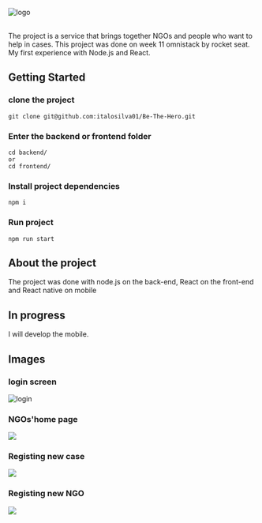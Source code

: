 ![logo](https://github.com/italosilva01/Be-The-Hero/blob/refactoring/frontend/src/assets/logo.svg)

<br>
The project is a service that brings together NGOs and people who want to help in cases.
This project was done on week 11 omnistack by rocket seat. 
My first experience with Node.js and React.

## Getting Started
  ### clone the project
  ```
  git clone git@github.com:italosilva01/Be-The-Hero.git
  ```
  ### Enter the backend or frontend folder
 ```
cd backend/ 
or 
cd frontend/  
```
  ### Install project dependencies
 ```
npm i  
```
  ### Run project
  ```
  npm run start
  ```

  
## About the project
The project was done with node.js on the back-end, React on the front-end and React native on mobile

## In progress
I will develop the mobile.

## Images
### login screen
![login](https://github.com/italosilva01/week11_omnistack/blob/refactoring/image/LoginScreen.png)
### NGOs'home page
![](https://github.com/italosilva01/week11_omnistack/blob/refactoring/image/NGOs'Cases.png)
### Registing new case 
![](https://github.com/italosilva01/week11_omnistack/blob/refactoring/image/RegisterNewCase.png)
### Registing new NGO 
![](https://github.com/italosilva01/week11_omnistack/blob/refactoring/image/RegisterNewNGO.png)
